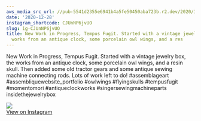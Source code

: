 ```yaml
---
aws_media_src_url: //pub-5541d2355e6941b4a5fe50450aba723b.r2.dev/2020/12/2020-12-28_00-55-25_UTC.jpg
date: '2020-12-28'
instagram_shortcode: CJUnNP6jvUO
slug: ig-CJUnNP6jvUO
title: New Work in Progress, Tempus Fugit. Started with a vintage jewelry box, the
  works from an antique clock, some porcelain owl wings, and a res
---
```


New Work in Progress, Tempus Fugit. Started with a vintage jewelry box, the works from an antique clock, some porcelain owl wings, and a resin skull. Then added some old tractor gears and some antique sewing machine connecting rods. Lots of work left to do! #assemblageart #assembliquewebsite\_portfolio #owlwings #flyingskulls #tempusfugit #momentomori #antiqueclockworks #singersewingmachineparts insidethejewelrybox 

![](//pub-5541d2355e6941b4a5fe50450aba723b.r2.dev/2020/12/2020-12-28_00-55-25_UTC.jpg)   
[View on Instagram](https://www.instagram.com/p/CJUnNP6jvUO/)